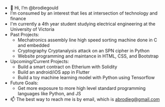 - 👋 Hi, I’m @brodiegould
- I’m consumed by an interest that lies at intersection of technology and finance
- I'm currently a 4th year student studying electrical engineering at the University of Victoria
- Past Projects:
  - Mechatronics assembly line high speed sorting machine done in C and embedded
  - Cryptography Cryptanalysis attack on an SPN cipher in Python
  - Website programming and maintance in HTML, CSS, and Bootstrap
- Upcoming/Current Projects:
  - Build a smart contract on Etherium with Solidity
  - Build an android/iOS app in Flutter
  - Build a toy machine learning model with Python using Tensorflow
- Future Goals: 
  - Get more exposure to more high level standard programming languages like Python, and JS 
- 📫 The best way to reach me is by email, which is abrodieg@gmail.com
